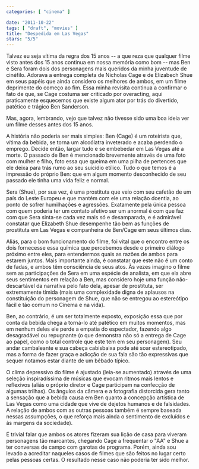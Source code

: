 ```yaml
---
categories: [ "cinema" ]

date: "2011-10-22"
tags: [ "draft", "movies" ]
title: "Despedida em Las Vegas"
stars: "5/5"
---
```

Talvez eu seja vítima da regra dos 15 anos -- a que reza que qualquer filme visto antes dos 15 anos continua em nossa memória como bom -- mas Ben e Sera foram dois dos personagens mais queridos da minha juventude de cinéfilo. Adorava a entrega completa de Nicholas Cage e de Elizabech Shue em seus papéis que ainda considero os melhores de ambos, em um filme deprimente do começo ao fim. Essa minha revisita continua a confirmar o fato de que, se Cage costuma ser criticado por overacting, aqui praticamente esquecemos que existe algum ator por trás do divertido, patético e trágico Ben Sanderson.

Mas, agora, lembrando, vejo que talvez não tivesse sido uma boa ideia ver um filme desses antes dos 15 anos.

A história não poderia ser mais simples: Ben (Cage) é um roteirista que, vítima da bebida, se torna um alcoólatra inveterado e acaba perdendo o emprego. Decide então, largar tudo e se embebedar em Las Vegas até a morte. O passado de Ben é mencionado brevemente através de uma foto com mulher e filho, foto essa que queima em uma pilha de pertences que ele deixa para trás rumo ao seu suicídio etílico. Tudo o que temos é a impressão do próprio Ben: que em algum momento desconhecido de seu passado ele tinha uma vida feliz e normal.

Sera (Shue), por sua vez, é uma prostituta que veio com seu cafetão de um país do Leste Europeu e que mantém com ele uma relação doentia, ao ponto de sofrer humilhações e agressões. Exatamente pela única pessoa com quem poderia ter um contato afetivo ser um anormal é com que faz com que Sera sinta-se cada vez mais só e desamparada, e é admirável constatar que Elizabeth Shue desempenhe tão bem as funções de prostituta em Las Vegas e companheira de Ben/Cage em seus últimos dias.

Aliás, para o bom funcionamento do filme, foi vital que o encontro entre os dois fornecesse essa química que percebemos desde o primeiro diálogo próximo entre eles, para entendermos quais as razões de ambos para estarem juntos. Mais importante ainda, é constatar que este não é um conto de fadas, e ambos têm consciência de seus atos. Às vezes imagino o filme sem as participações de Sera em uma espécie de analista, em que ela abre seus sentimentos em relação a Ben, mas considero hoje uma função não-descartável da narrativa pelo fato dela, apesar de prostituta, ser extremamente tímida (mais uma complexidade digna de aplausos na constituição do personagem de Shue, que não se entregou ao estereótipo fácil e tão comum no Cinema e na vida).

Ben, ao contrário, é um ser totalmente exposto, exposição essa que por conta da bebida chega a torná-lo até patético em muitos momentos, mas em nenhum deles ele perde a empatia do espectador, fazendo algo desagradável ou repugnante (o que demonstra não só a entrega de Cage ao papel, como o total controle que este tem em seu personagem). Seu andar cambaleante e sua cabeça cabisbaixa pode até soar estereotipado, mas a forma de fazer graça e adicção de sua fala são tão expressivas que sequer notamos estar diante de um bêbado típico.

O clima depressivo do filme é ajustado (leia-se aumentado) através de uma seleção inspiradíssima de músicas que evocam ritmos mais lentos e reflexivos (aliás o próprio diretor e Cage participam na confecção de algumas trilhas). Os ângulos da câmera e a fotografia distorcida gera tanto a sensação que a bebida causa em Ben quanto a concepção artística de Las Vegas como uma cidade que vive de dejetos humanos e de falsidades. A relação de ambos com as outras pessoas também é sempre baseada nessas assumpções, o que reforça mais ainda o sentimento de excluídos e às margens da sociedade).

É trivial falar que ambos os atores fizeram sua lição de casa para viveram personagens tão marcantes, chegando Cage a frequentar o "AA" e Shue a ter conversas de campo com garotas de programa. Porém, ainda sou levado a acreditar naqueles casos de filmes que são feitos no lugar certo pelas pessoas certas. O resultado nesse caso não poderia ter sido melhor.

